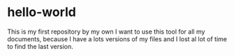 # hello-world
This is my first repository by my own
I want to use this tool for all my documents, because I have a lots versions of my files and I lost al lot of time to find the last version.
